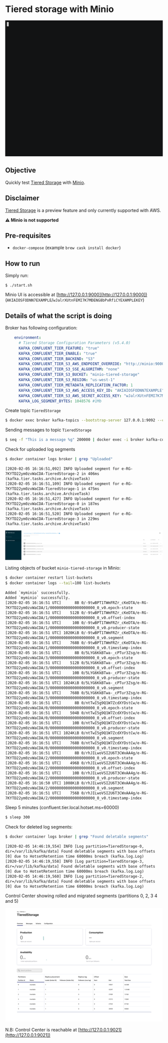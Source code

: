 # Tiered storage with Minio

![asciinema](asciinema.gif)

## Objective

Quickly test [Tiered Storage](https://docs.confluent.io/current/kafka/tiered-storage-preview.html#tiered-storage) with [Minio](https://min.io).

## Disclaimer

[Tiered Storage](https://docs.confluent.io/current/kafka/tiered-storage-preview.html#tiered-storage) is a preview feature and only currently supported with AWS.

**⚠️ Minio is not supported**


## Pre-requisites

* `docker-compose` (example `brew cask install docker`)


## How to run

Simply run:

```
$ ./start.sh
```

Minio UI is accessible at [http://127.0.0.1:9000](http://127.0.0.1:9000]) (`AKIAIOSFODNN7EXAMPLE`/`wJalrXUtnFEMI7K7MDENG8bPxRfiCYEXAMPLEKEY`)

## Details of what the script is doing

Broker has following configuration:

```yml
    environment:
      # Tiered Storage Configuration Parameters (v5.4.0)
      KAFKA_CONFLUENT_TIER_FEATURE: "true"
      KAFKA_CONFLUENT_TIER_ENABLE: "true"
      KAFKA_CONFLUENT_TIER_BACKEND: "S3"
      KAFKA_CONFLUENT_TIER_S3_AWS_ENDPOINT_OVERRIDE: "http://minio:9000"
      KAFKA_CONFLUENT_TIER_S3_SSE_ALGORITHM: "none"
      KAFKA_CONFLUENT_TIER_S3_BUCKET: "minio-tiered-storage"
      KAFKA_CONFLUENT_TIER_S3_REGION: "us-west-1"
      KAFKA_CONFLUENT_TIER_METADATA_REPLICATION_FACTOR: 1
      KAFKA_CONFLUENT_TIER_S3_AWS_ACCESS_KEY_ID: "AKIAIOSFODNN7EXAMPLE"
      KAFKA_CONFLUENT_TIER_S3_AWS_SECRET_ACCESS_KEY: "wJalrXUtnFEMI7K7MDENG8bPxRfiCYEXAMPLEKEY"
      KAFKA_LOG_SEGMENT_BYTES: 1048576 #1Mb
```

Create topic `TieredStorage`

```bash
$ docker exec broker kafka-topics --bootstrap-server 127.0.0.1:9092 --create --topic TieredStorage --partitions 6 --replication-factor 1 --config confluent.tier.enable=true --config confluent.tier.local.hotset.ms=60000 --config retention.ms=86400000
```

Sending messages to topic `TieredStorage`

```bash
$ seq -f "This is a message %g" 200000 | docker exec -i broker kafka-console-producer --broker-list broker:9092 --topic TieredStorage
```

Check for uploaded log segments

```bash
$ docker container logs broker | grep "Uploaded"
```

```log
[2020-02-05 16:16:51,092] INFO Uploaded segment for e-RG-7KYTD22ym0zvWaCDA-TieredStorage-2 in 406ms (kafka.tier.tasks.archive.ArchiveTask)
[2020-02-05 16:16:51,109] INFO Uploaded segment for e-RG-7KYTD22ym0zvWaCDA-TieredStorage-1 in 475ms (kafka.tier.tasks.archive.ArchiveTask)
[2020-02-05 16:16:51,427] INFO Uploaded segment for e-RG-7KYTD22ym0zvWaCDA-TieredStorage-0 in 187ms (kafka.tier.tasks.archive.ArchiveTask)
[2020-02-05 16:16:51,520] INFO Uploaded segment for e-RG-7KYTD22ym0zvWaCDA-TieredStorage-3 in 229ms (kafka.tier.tasks.archive.ArchiveTask)
```

![Minio](Screenshot1.png)

Listing objects of bucket `minio-tiered-storage` in Minio:

```bash
$ docker container restart list-buckets
$ docker container logs --tail=100 list-buckets
```

```log
Added `myminio` successfully.
Added `myminio` successfully.
[2020-02-05 16:16:51 UTC]      8B 0/-9twBPT1TWmFRZr_cKeDTA/e-RG-7KYTD22ym0zvWaCDA/1/00000000000000000000_0_v0.epoch-state
[2020-02-05 16:16:51 UTC]    512B 0/-9twBPT1TWmFRZr_cKeDTA/e-RG-7KYTD22ym0zvWaCDA/1/00000000000000000000_0_v0.offset-index
[2020-02-05 16:16:51 UTC]     10B 0/-9twBPT1TWmFRZr_cKeDTA/e-RG-7KYTD22ym0zvWaCDA/1/00000000000000000000_0_v0.producer-state
[2020-02-05 16:16:51 UTC] 1020KiB 0/-9twBPT1TWmFRZr_cKeDTA/e-RG-7KYTD22ym0zvWaCDA/1/00000000000000000000_0_v0.segment
[2020-02-05 16:16:51 UTC]    768B 0/-9twBPT1TWmFRZr_cKeDTA/e-RG-7KYTD22ym0zvWaCDA/1/00000000000000000000_0_v0.timestamp-index
[2020-02-05 16:16:51 UTC]      8B 0/5LYG6KkBTwa-_cPTur3Zsg/e-RG-7KYTD22ym0zvWaCDA/3/00000000000000000000_0_v0.epoch-state
[2020-02-05 16:16:51 UTC]    512B 0/5LYG6KkBTwa-_cPTur3Zsg/e-RG-7KYTD22ym0zvWaCDA/3/00000000000000000000_0_v0.offset-index
[2020-02-05 16:16:51 UTC]     10B 0/5LYG6KkBTwa-_cPTur3Zsg/e-RG-7KYTD22ym0zvWaCDA/3/00000000000000000000_0_v0.producer-state
[2020-02-05 16:16:51 UTC] 1024KiB 0/5LYG6KkBTwa-_cPTur3Zsg/e-RG-7KYTD22ym0zvWaCDA/3/00000000000000000000_0_v0.segment
[2020-02-05 16:16:51 UTC]    768B 0/5LYG6KkBTwa-_cPTur3Zsg/e-RG-7KYTD22ym0zvWaCDA/3/00000000000000000000_0_v0.timestamp-index
[2020-02-05 16:16:51 UTC]      8B 0/ntTwI5g9Q1W7ZcdXYDstCw/e-RG-7KYTD22ym0zvWaCDA/0/00000000000000000000_0_v0.epoch-state
[2020-02-05 16:16:51 UTC]    504B 0/ntTwI5g9Q1W7ZcdXYDstCw/e-RG-7KYTD22ym0zvWaCDA/0/00000000000000000000_0_v0.offset-index
[2020-02-05 16:16:51 UTC]     10B 0/ntTwI5g9Q1W7ZcdXYDstCw/e-RG-7KYTD22ym0zvWaCDA/0/00000000000000000000_0_v0.producer-state
[2020-02-05 16:16:51 UTC] 1024KiB 0/ntTwI5g9Q1W7ZcdXYDstCw/e-RG-7KYTD22ym0zvWaCDA/0/00000000000000000000_0_v0.segment
[2020-02-05 16:16:51 UTC]    768B 0/ntTwI5g9Q1W7ZcdXYDstCw/e-RG-7KYTD22ym0zvWaCDA/0/00000000000000000000_0_v0.timestamp-index
[2020-02-05 16:16:51 UTC]      8B 0/rhJILwoVSI2U6T3CWxAA4g/e-RG-7KYTD22ym0zvWaCDA/2/00000000000000000000_0_v0.epoch-state
[2020-02-05 16:16:51 UTC]    496B 0/rhJILwoVSI2U6T3CWxAA4g/e-RG-7KYTD22ym0zvWaCDA/2/00000000000000000000_0_v0.offset-index
[2020-02-05 16:16:51 UTC]     10B 0/rhJILwoVSI2U6T3CWxAA4g/e-RG-7KYTD22ym0zvWaCDA/2/00000000000000000000_0_v0.producer-state
[2020-02-05 16:16:50 UTC] 1008KiB 0/rhJILwoVSI2U6T3CWxAA4g/e-RG-7KYTD22ym0zvWaCDA/2/00000000000000000000_0_v0.segment
[2020-02-05 16:16:51 UTC]    756B 0/rhJILwoVSI2U6T3CWxAA4g/e-RG-7KYTD22ym0zvWaCDA/2/00000000000000000000_0_v0.timestamp-index
```

Sleep 5 minutes (confluent.tier.local.hotset.ms=60000)

```bash
$ sleep 300
```

Check for deleted log segments:

```bash
$ docker container logs broker | grep "Found deletable segments"
```

```log
[2020-02-05 14:46:19,554] INFO [Log partition=TieredStorage-0, dir=/var/lib/kafka/data] Found deletable segments with base offsets [0] due to HotsetRetention time 60000ms breach (kafka.log.Log)
[2020-02-05 14:46:19,558] INFO [Log partition=TieredStorage-3, dir=/var/lib/kafka/data] Found deletable segments with base offsets [0] due to HotsetRetention time 60000ms breach (kafka.log.Log)
[2020-02-05 14:46:19,560] INFO [Log partition=TieredStorage-2, dir=/var/lib/kafka/data] Found deletable segments with base offsets [0] due to HotsetRetention time 60000ms breach (kafka.log.Log)
```

Control Center showing rolled and migrated segments (partitions 0, 2, 3 4 and 5)

![TieredStorage topic](Screenshot2.png)

N.B: Control Center is reachable at [http://127.0.0.1:9021](http://127.0.0.1:9021])

